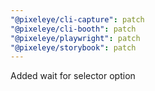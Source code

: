 ```yaml
---
"@pixeleye/cli-capture": patch
"@pixeleye/cli-booth": patch
"@pixeleye/playwright": patch
"@pixeleye/storybook": patch
---
```


Added wait for selector option
